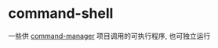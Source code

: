 # command-shell
一些供 [command-manager](https://github.com/kscript/command-manager) 项目调用的可执行程序, 也可独立运行